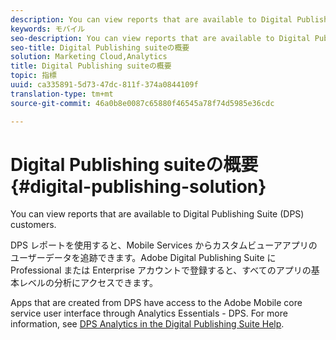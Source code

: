 ```yaml
---
description: You can view reports that are available to Digital Publishing Suite (DPS) customers.
keywords: モバイル
seo-description: You can view reports that are available to Digital Publishing Suite (DPS) customers.
seo-title: Digital Publishing suiteの概要
solution: Marketing Cloud,Analytics
title: Digital Publishing suiteの概要
topic: 指標
uuid: ca335891-5d73-47dc-811f-374a0844109f
translation-type: tm+mt
source-git-commit: 46a0b8e0087c65880f46545a78f74d5985e36cdc

---
```



# Digital Publishing suiteの概要 {#digital-publishing-solution}

You can view reports that are available to Digital Publishing Suite (DPS) customers.

DPS レポートを使用すると、Mobile Services からカスタムビューアアプリのユーザーデータを追跡できます。Adobe Digital Publishing Suite に Professional または Enterprise アカウントで登録すると、すべてのアプリの基本レベルの分析にアクセスできます。

Apps that are created from DPS have access to the Adobe Mobile core service user interface through Analytics Essentials - DPS. For more information, see [DPS Analytics in the Digital Publishing Suite Help](https://helpx.adobe.com/digital-publishing-suite/help/omniture-analytics.html).